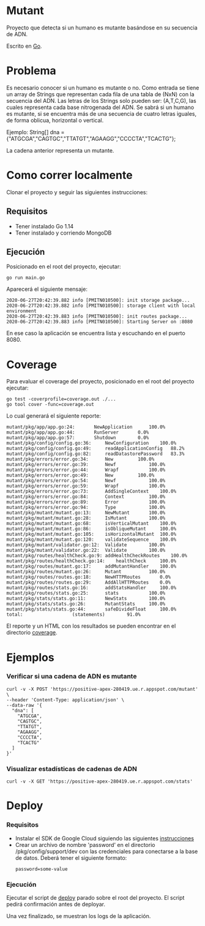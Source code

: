 # Mutant
Proyecto que detecta si un humano es mutante basándose en su secuencia de ADN.

Escrito en [Go].

# Problema

Es necesario conocer si un humano es mutante o no.
Como entrada se tiene un array de Strings que representan cada fila de una tabla de (NxN) con la secuencia del ADN. Las letras de los Strings solo pueden ser: (A,T,C,G), las cuales representa cada base nitrogenada del ADN. 
Se sabrá si un humano es mutante, si se encuentra más de una secuencia de cuatro letras iguales, de forma oblicua, horizontal o vertical. 

Ejemplo:
String[] dna = {"ATGCGA","CAGTGC","TTATGT","AGAAGG","CCCCTA","TCACTG"};

La cadena anterior representa un mutante.

# Como correr localmente

Clonar el proyecto y seguir las siguientes instrucciones:

## Requisitos
- Tener instalado Go 1.14
- Tener instalado y corriendo MongoDB

## Ejecución

Posicionado en el root del proyecto, ejecutar:

`go run main.go`

Aparecerá el siguiente mensaje:

```
2020-06-27T20:42:39.882 info [PMITN010500]: init storage package...
2020-06-27T20:42:39.882 info [PMITN010500]: storage client with local environment
2020-06-27T20:42:39.883 info [PMITN010500]: init routes package...
2020-06-27T20:42:39.883 info [PMITN010500]: Starting Server on :8080
```

En ese caso la aplicación se encuentra lista y escuchando en el puerto 8080.

[Go]:https://golang.org/

# Coverage

Para evaluar el coverage del proyecto, posicionado en el root del proyecto ejecutar:
```
go test -coverprofile=coverage.out ./...
go tool cover -func=coverage.out
```
Lo cual generará el siguiente reporte:
```
mutant/pkg/app/app.go:24:		NewApplication		100.0%
mutant/pkg/app/app.go:44:		RunServer		0.0%
mutant/pkg/app/app.go:57:		Shutdown		0.0%
mutant/pkg/config/config.go:36:		NewConfiguration	100.0%
mutant/pkg/config/config.go:49:		readApplicationConfig	88.2%
mutant/pkg/config/config.go:82:		readDatastorePassword	83.3%
mutant/pkg/errors/error.go:34:		New			100.0%
mutant/pkg/errors/error.go:39:		Newf			100.0%
mutant/pkg/errors/error.go:44:		Wrapf			100.0%
mutant/pkg/errors/error.go:49:		New			100.0%
mutant/pkg/errors/error.go:54:		Newf			100.0%
mutant/pkg/errors/error.go:59:		Wrapf			100.0%
mutant/pkg/errors/error.go:73:		AddSingleContext	100.0%
mutant/pkg/errors/error.go:84:		Context			100.0%
mutant/pkg/errors/error.go:89:		Error			100.0%
mutant/pkg/errors/error.go:94:		Type			100.0%
mutant/pkg/mutant/mutant.go:13:		NewMutant		100.0%
mutant/pkg/mutant/mutant.go:28:		IsMutant		100.0%
mutant/pkg/mutant/mutant.go:68:		isVerticalMutant	100.0%
mutant/pkg/mutant/mutant.go:86:		isObliqueMutant		100.0%
mutant/pkg/mutant/mutant.go:105:	isHorizontalMutant	100.0%
mutant/pkg/mutant/mutant.go:120:	validateSequence	100.0%
mutant/pkg/mutant/validator.go:12:	Validate		100.0%
mutant/pkg/mutant/validator.go:22:	Validate		100.0%
mutant/pkg/routes/healthCheck.go:9:	addHealthCheckRoutes	100.0%
mutant/pkg/routes/healthCheck.go:14:	healthCheck		100.0%
mutant/pkg/routes/mutant.go:17:		addMutantHandler	100.0%
mutant/pkg/routes/mutant.go:26:		Mutant			100.0%
mutant/pkg/routes/routes.go:18:		NewHTTPRoutes		0.0%
mutant/pkg/routes/routes.go:29:		AddAllHTTPRoutes	0.0%
mutant/pkg/routes/stats.go:16:		addStatsHandler		100.0%
mutant/pkg/routes/stats.go:25:		stats			100.0%
mutant/pkg/stats/stats.go:11:		NewStats		100.0%
mutant/pkg/stats/stats.go:26:		MutantStats		100.0%
mutant/pkg/stats/stats.go:44:		safeDivideFloat		100.0%
total:					(statements)		91.0%
```
El reporte y un HTML con los resultados se pueden encontrar en el directorio [coverage](coverage).

# Ejemplos

### Verificar si una cadena de ADN es mutante
```
curl -v -X POST 'https://positive-apex-280419.ue.r.appspot.com/mutant' \
--header 'Content-Type: application/json' \
--data-raw '{
  "dna": [
    "ATGCGA",
    "CAGTGC",
    "TTATGT",
    "AGAAGG",
    "CCCCTA",
    "TCACTG"
  ]
}'
```

### Visualizar estadísticas de cadenas de ADN
```
curl -v -X GET 'https://positive-apex-280419.ue.r.appspot.com/stats'
```

# Deploy

### Requisitos
- Instalar el SDK de Google Cloud siguiendo las siguientes [instrucciones](https://cloud.google.com/sdk/install?hl=es)
- Crear un archivo de nombre 'password' en el directorio /pkg/config/support/dev con las credenciales para conectarse a la base de datos.
Deberá tener el siguiente formato:
    ```
    password=some-value
    ```

### Ejecución

Ejecutar el script de [deploy](deploy.sh) parado sobre el root del proyecto.
El script pedirá confirmación antes de deployar.

Una vez finalizado, se muestran los logs de la aplicación.